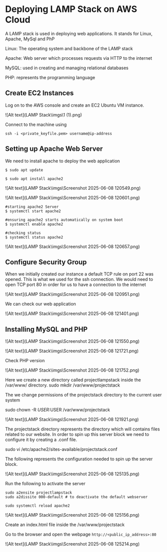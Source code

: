 # Deploying LAMP Stack on AWS Cloud

A LAMP stack is used in deploying web applications. It stands for Linux, Apache, MySql and PhP

Linux: The operating system and backbone of the LAMP stack

Apache: Web server which processes requests via HTTP to the internet

MySQL: used in creating and managing relational databases

PHP: represents the programming language

## Create EC2 Instances
Log on to the AWS console and create an EC2 Ubuntu VM instance. 

![Alt text](LAMP Stack\imgs\1 (1).png)


Connect to the machine using

```ssh -i <private_keyfile.pem> username@ip-address```

## Setting up Apache Web Server

We need to install apache to deploy the web application

```
$ sudo apt update

$ sudo apt install apache2
```
![Alt text](LAMP Stack\imgs\Screenshot 2025-06-08 120549.png)

![Alt text](LAMP Stack\imgs\Screenshot 2025-06-08 120601.png)

```
#starting apache2 Server
$ systemctl start apache2

#ensuring apache2 starts automatically on system boot
$ systemctl enable apache2

#checking status
$ systemctl status apache2
```
![Alt text](LAMP Stack\imgs\Screenshot 2025-06-08 120657.png)

## Configure Security Group

When we initially created our instance a default TCP rule on port 22 was opened. This is what we used for the ssh connection. We would need to open TCP port 80 in order for us to have a connection to the internet

![Alt text](LAMP Stack\imgs\Screenshot 2025-06-08 120951.png)

We can check our web application

![Alt text](LAMP Stack\imgs\Screenshot 2025-06-08 121401.png)

## Installing MySQL and PHP

![Alt text](LAMP Stack\imgs\Screenshot 2025-06-08 121550.png)

![Alt text](LAMP Stack\imgs\Screenshot 2025-06-08 121721.png)

Check PHP version

![Alt text](LAMP Stack\imgs\Screenshot 2025-06-08 121752.png)

Here we create a new directory called projectlampstack inside the /var/www/ directory.
sudo mkdir /var/www/projectstack

The we change permissions of the projectstack directory to the current user system

sudo chown -R $USER:$USER /var/www/projectstack

![Alt text](LAMP Stack\imgs\Screenshot 2025-06-08 121921.png)


The projectstack directory represents the directory which will contains files related to our website. In order to spin up this server block we need to configure it by creating a .conf file.

sudo vi /etc/apache2/sites-available/projectstack.conf

The following represents the configuration needed to spin up the server block.

![Alt text](LAMP Stack\imgs\Screenshot 2025-06-08 125135.png)

Run the following to activate the server

```
sudo a2ensite projectlampstack
sudo a2dissite 000-default # to deactivate the default webserver

sudo systemctl reload apache2
```
![Alt text](LAMP Stack\imgs\Screenshot 2025-06-08 125156.png)

Create an index.html file inside the /var/www/projectstack

Go to the browser and open the webpage ```http://<public_ip_address>:80```

![Alt text](LAMP Stack\imgs\Screenshot 2025-06-08 125214.png)

